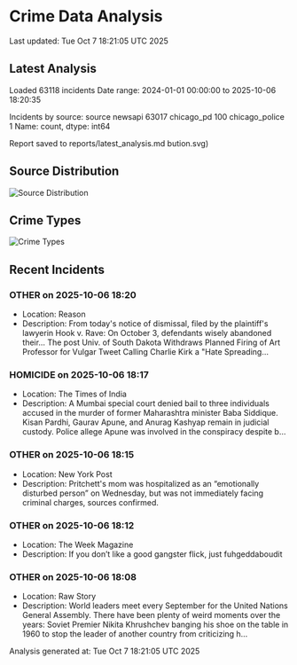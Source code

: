 # Crime Data Analysis
Last updated: Tue Oct  7 18:21:05 UTC 2025

## Latest Analysis

Loaded 63118 incidents
Date range: 2024-01-01 00:00:00 to 2025-10-06 18:20:35

Incidents by source:
source
newsapi           63017
chicago_pd          100
chicago_police        1
Name: count, dtype: int64

Report saved to reports/latest_analysis.md
bution.svg)

## Source Distribution
![Source Distribution](images/source_distribution.svg)

## Crime Types
![Crime Types](images/crime_types.svg)

## Recent Incidents

### OTHER on 2025-10-06 18:20
- Location: Reason
- Description: From today's notice of dismissal, filed by the plaintiff's lawyerin Hook v. Rave: On October 3, defendants wisely abandoned their…
The post Univ. of South Dakota Withdraws Planned Firing of Art Professor for Vulgar Tweet Calling Charlie Kirk a "Hate Spreading…


### HOMICIDE on 2025-10-06 18:17
- Location: The Times of India
- Description: A Mumbai special court denied bail to three individuals accused in the murder of former Maharashtra minister Baba Siddique. Kisan Pardhi, Gaurav Apune, and Anurag Kashyap remain in judicial custody. Police allege Apune was involved in the conspiracy despite b…


### OTHER on 2025-10-06 18:15
- Location: New York Post
- Description: Pritchett's mom was hospitalized as an “emotionally disturbed person” on Wednesday, but was not immediately facing criminal charges, sources confirmed.


### OTHER on 2025-10-06 18:12
- Location: The Week Magazine
- Description: If you don’t like a good gangster flick, just fuhgeddaboudit


### OTHER on 2025-10-06 18:08
- Location: Raw Story
- Description: World leaders meet every September for the United Nations General Assembly. There have been plenty of weird moments over the years: Soviet Premier Nikita Khrushchev banging his shoe on the table in 1960 to stop the leader of another country from criticizing h…

Analysis generated at: Tue Oct  7 18:21:05 UTC 2025
